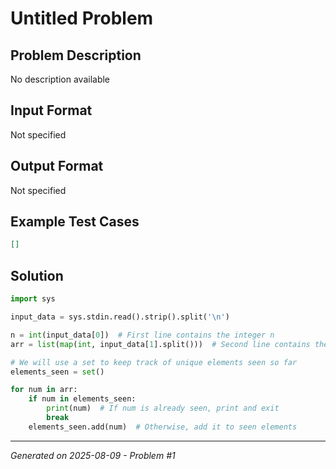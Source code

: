# Untitled Problem

## Problem Description
No description available

## Input Format
Not specified

## Output Format
Not specified

## Example Test Cases
```json
[]
```

## Solution
```python
import sys

input_data = sys.stdin.read().strip().split('\n')

n = int(input_data[0])  # First line contains the integer n
arr = list(map(int, input_data[1].split()))  # Second line contains the n integers

# We will use a set to keep track of unique elements seen so far
elements_seen = set()

for num in arr:
    if num in elements_seen:
        print(num)  # If num is already seen, print and exit
        break
    elements_seen.add(num)  # Otherwise, add it to seen elements
```

---
*Generated on 2025-08-09 - Problem #1*
